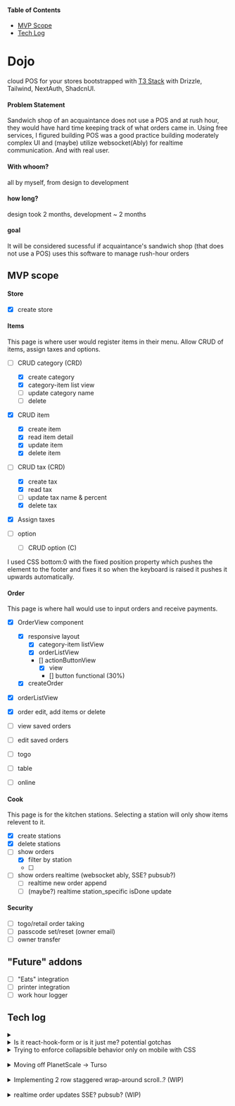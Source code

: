 #### Table of Contents

- [MVP Scope](#mvp-scope)
- [Tech Log](#tech-log)

# Dojo

cloud POS for your stores bootstrapped with [T3 Stack](https://create.t3.gg/) with Drizzle, Tailwind, NextAuth, ShadcnUI.

#### Problem Statement

Sandwich shop of an acquaintance does not use a POS and at rush hour, they would have hard time keeping track of what orders came in. Using free services, I figured building POS was a good practice building moderately complex UI and (maybe) utilize websocket(Ably) for realtime communication. And with real user.

#### With whoom?

all by myself, from design to development

#### how long?

design took 2 months, development ~ 2 months

#### goal

It will be considered sucessful if acquaintance's sandwich shop (that does not use a POS) uses this software to manage rush-hour orders

## MVP scope

#### Store

- [x] create store

#### Items

This page is where user would register items in their menu. Allow CRUD of items, assign taxes and options.

- [ ] CRUD category (CRD)

  - [x] create category
  - [x] category-item list view
  - [ ] update category name
  - [ ] delete

- [x] CRUD item

  - [x] create item
  - [x] read item detail
  - [x] update item
  - [x] delete item

- [ ] CRUD tax (CRD)

  - [x] create tax
  - [x] read tax
  - [ ] update tax name & percent
  - [x] delete tax

- [x] Assign taxes

- [ ] option

  - [ ] CRUD option (C)

I used CSS bottom:0 with the fixed position property which pushes the element to the footer and fixes it so when the keyboard is raised it pushes it upwards automatically.

#### Order

This page is where hall would use to input orders and receive payments.

- [x] OrderView component

  - [x] responsive layout
    - [x] category-item listView
    - [x] orderListView
    - [] actionButtonView
      - [x] view
      - [] button functional (30%)
  - [x] createOrder

- [x] orderListView
- [x] order edit, add items or delete
- [ ] view saved orders
- [ ] edit saved orders

- [ ] togo
- [ ] table
- [ ] online

#### Cook

This page is for the kitchen stations. Selecting a station will only show items relevent to it.

- [x] create stations
- [x] delete stations
- [ ] show orders
  - [x] filter by station
  - [ ]
- [ ] show orders realtime (websocket ably, SSE? pubsub?)
  - [ ] realtime new order append
  - [ ] (maybe?) realtime station_specific isDone update

#### Security

- [ ] togo/retail order taking
- [ ] passcode set/reset (owner email)
- [ ] owner transfer

## "Future" addons

- [ ] "Eats" integration
- [ ] printer integration
- [ ] work hour logger

## Tech log

<details>
<summary>
</summary>

TODO: talk about option schema (multiple item ref OR single) & start small with multi selectable.

boolean
select one (1~many, toggle only one)
select

number of togglable
toggle at least...
toggle at most...

4 selectable, toggle 0~1

Initially, I was trying to build the most complete modifier, but decided against it and reined back a little.

I decided to first build "multi choice toggle". With [# of choices, min choices, max choices], I can effectively cover single choice on/off, multi-choice choose none ~ all.

With # of choices, a choice name & choice cost

Options with counters, more akin to drink category will be implemented later with

I thought about allowing items point to same modifiers, but it would be messy in cases where the

It is better to keep modifiers separate, but allow user to copy & edit from other item modifiers.

</details>

<details>
<summary>
Is it react-hook-form or is it just me? potential gotchas
</summary>

<br/>
TLDR;

1. `watch("numberField",{default:0})` does not return a number (returns string for some reason)
2. If you use useFieldArray with useForm (and have defined formType), define your fieldArrayType within the formType and align the name (...doc does show this I just missed it).

## 1 `toFixed` is not a function of "Number" type

```js
type OptionInput = {
  numChoices: number;
};

const form = useForm<OptionInput>();
const numChoices = form.watch("numChoices", 0);

//          vvv Error "cannot find toFixed prop"
numChoices.toFixed(0)
```

According to docs and TS LSP, `numChoices.toFixed(0)` shouldn't have any problem as it returns Number and default value of 0 otherwise.

But when I call it, throws an error `numChoices.toFixed is not a function`, meaning that it did not return a type Number.

<br/>

In reality, it is returning a string as below works as expected.

```jsx
Number(numChoices).toFixed(0);
```

I am guessing that RHF is using JSDOC to interface with the app developers and mistake is made somewhere in the chain. I'll report this at later time.

<br/>
<br/>

## 2 Define array field in original useForm hook

I was trying to have a form with meta information and an array of fields.

For example, I wanted to represent a modifer as below with multiple options that could be toggled.

```js
type OptionInput = {
  someMetaInfo: string;
  options: { name: string; price: number }[];
};
```

I searched for RHF way to do array of inputs and landed on [`useFieldArray()` method](https://react-hook-form.com/docs/usefieldarray).

Following the doc, I came to code below midway.

```jsx
type OptionInput = {
  someMetaInfo: string;
};
function OptionCreate() {
  const form = useForm<OptionInput>();
                                   // vvv Error
  const options = useFieldArray({ name: "options", control: form.control });

  return <></>
}
```

where "name" field errors with the following `Type 'string' is not assignable to type 'never'.` I was confused and read the doc again but I was just following along.

Maybe... I need to define the array in formType and useFieldArray needs to refer to it correctly.

```jsx
type OptionInput = {
  someMetaInfo: string;
  options: { name: string; price: number }[];
};
function OptionCreate() {
  const form = useForm<OptionInput>();
  const options = useFieldArray({ name: "options", control: form.control });

  return <></>
}
```

And no error.

### edit

RHF does show how to use useFieldArray in TS, I just didn't notice the TS toggle till now. Number issue on form.watch is still valid though.

</details>

<details>
<summary>
Trying to enforce collapsible behavior only on mobile with CSS
</summary>

To have action buttons collapsible only on mobile, I wanted to know if it could be only be CSS.

I wanted to avoid control of the RadixUI's "Collapsible" if possible and not rely so much on JS.

Part of it was to hide the Collapsible.Trigger.

```jsx
function ActionButtons() {
  return (
    <Collapsible.Root>
      <Collapsible.Content>...buttons</Collapsible.Content>
      <Collapsible.Trigger className="lg:hidden">
        <ChevronDown />
      </Collapsible.Trigger>
    </Collapsible.Root>
  );
}
```

With visual side done, I wanted to see if it's possible to avoid taking over control of open state.

As I was looking into it, there was not a good way to infer width from CSS(tailwind) and to trigger state modification, and realised that I had to take control of it to modify the state in the first place anyways.

In the end, I took the L, implemented useIsScreenLg hook, and taken control of open state of Collapsible

```jsx
export default function useIsScreenLg() {
  const [width, setWidth] = useState(window.innerWidth);

  useEffect(() => {
    const handleResize = () => {
      setWidth(window.innerWidth);
    };
    window.addEventListener("resize", handleResize);

    return () => {
      window.removeEventListener("resize", handleResize);
    };
  }, []);

  return width >= 1024;
}
```

```jsx
function ActionButtons() {
  const isScreenLg = useIsScreenLg();
  const [isOpen, setOpen] = useState(false);

  useEffect(() => {
    if (isScreenLg) {
      setOpen(true);
    } else {
      setOpen(false);
    }
  }, [isScreenLg]);

  return (
    <Collapsible.Root open={isOpen}>
      <Collapsible.Content>...buttons</Collapsible.Content>
      <Collapsible.Trigger
        className="lg:hidden"
        disabled={isScreenLg}
        onClick={() => {
          setOpen((r) => !r);
        }}
      >
        <ChevronDown />
      </Collapsible.Trigger>
    </Collapsible.Root>
  );
}
```

</details>

<br/>

<details>
<summary>
Moving off PlanetScale -> Turso
</summary>

With announcement of PlanetScale to sunset free tier on April 4th, I had to look for another provider that had free tier DB.

</details>

<br/>

<details>
<summary>
Implementing 2 row staggered wrap-around scroll..? (WIP)
</summary>

### I have a list of orders that kitchen needs to see.

**First**, I wanted to have a desktop view that would be 2 rows, staggered wrap-around scroll, where element leaves from top row right side and enters from bottom left side.

I tried searching for a way to do it with just CSS, but there were only simple 2 row scrollable flexbox that would have top and bottom rows locked together.

As far as I can find, there is no good way to have one flexbox/grid with 2 rows to have a overflowing on the top left side and have overflow on bottom right side.

So 2 separate flexboxes it is.

**Second?** was how to append paginated/new orders to start and end of items, without scroll position change and weird flickers

https://github.com/bvaughn/react-virtualized/blob/HEAD/docs/creatingAnInfiniteLoadingList.md

react virtualized? fibre?

**Thrid?** sync top and bottom scroll to have desired staggered scroll effect.

useRef? intersection observer?

TODO: will comeback to it to actually implement.

</details>

<br/>

<details>
<summary>
realtime order updates SSE? pubsub? (WIP)
</summary>

### I have a list of orders that kitchen needs to see.

**First**, I wanted to have a desktop view that would be 2 rows, staggered wrap-around scroll, where element leaves from top row right side and enters from bottom left side.

I tried searching for a way to do it with just CSS, but there were only simple 2 row scrollable flexbox that would have top and bottom rows locked together.

As far as I can find, there is no good way to have one flexbox/grid with 2 rows to have a overflowing on the top left side and have overflow on bottom right side.

So 2 separate flexboxes it is.

**Second?** was how to append paginated/new orders to start and end of items, without scroll position change and weird flickers

https://github.com/bvaughn/react-virtualized/blob/HEAD/docs/creatingAnInfiniteLoadingList.md

react virtualized? fibre?

**Thrid?** sync top and bottom scroll to have desired staggered scroll effect.

useRef? intersection observer?

TODO: will comeback to it to actually implement.

</details>

<br/>

<!--
<details>
<summary></summary>
</details> -->

<!-- \*\*\* REMOVE CATEGORY base "NOTHING" layout page to simple static page (no need) -->
